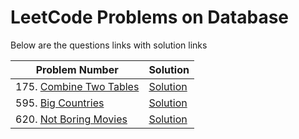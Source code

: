 # LeetCode Problems on Database
Below are the questions links with solution links


|Problem Number|Solution|
|--------------|--------|
|175. [Combine Two Tables](https://leetcode.com/problems/combine-two-tables/)|[Solution](https://github.com/HarshOza36/LeetCode_Problems/blob/main/Database/P175%20-%20comboneTwoTables.sql)|
|595. [Big Countries](https://leetcode.com/problems/big-countries/)|[Solution](https://github.com/HarshOza36/LeetCode_Problems/blob/main/Database/P595%20-%20bigCountries.sql)|
|620. [Not Boring Movies](https://leetcode.com/problems/not-boring-movies/)|[Solution](https://github.com/HarshOza36/LeetCode_Problems/blob/main/Database/P620%20-%20notBoringMovies.sql)|
